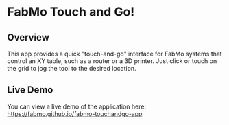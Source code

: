 # FabMo Touch and Go!

## Overview
This app provides a quick "touch-and-go" interface for FabMo systems that control an XY table, such as a router or a 3D printer.  Just click or touch on the grid to jog the tool to the desired location.

## Live Demo
You can view a live demo of the application here:
https://fabmo.github.io/fabmo-touchandgo-app
